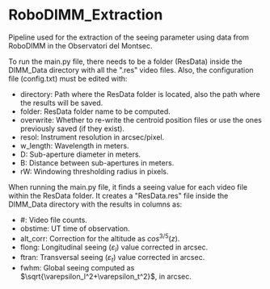 # RoboDIMM_Extraction
Pipeline used for the extraction of the seeing parameter using data from RoboDIMM in the Observatori del Montsec.

To run the main.py file, there needs to be a folder (ResData) inside the DIMM_Data directory with all the ".res" video files. Also, the configuration file (config.txt) must be edited with:
- directory: Path where the ResData folder is located, also the path where the results will be saved.
- folder: ResData folder name to be computed.
- overwrite: Whether to re-write the centroid position files or use the ones previously saved (if they exist).
- resol: Instrument resolution in arcsec/pixel.
- w_length: Wavelength in meters.
- D: Sub-aperture diameter in meters.
- B: Distance between sub-apertures in meters.
- rW: Windowing thresholding radius in pixels.

When running the main.py file, it finds a seeing value for each video file within the ResData folder. It creates a "ResData.res" file inside the DIMM_Data directory with the results in columns as:
- #: Video file counts.
- obstime: UT time of observation.
- alt_corr: Correction for the altitude as $cos^{3/5}(z)$.
- flong: Longitudinal seeing ($\varepsilon_l$) value corrected in arcsec.
- ftran: Transversal seeing ($\varepsilon_t$) value corrected in arcsec.
- fwhm: Global seeing computed as $\sqrt{\varepsilon_l^2+\varepsilon_t^2}$, in arcsec.

